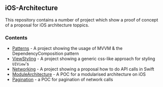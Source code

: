 ## iOS-Architecture

This repository contains a number of project which show a proof of concept of a proposal for iOS architecture toppics.

### Contents
- [Patterns](https://github.com/jumbo-tech-campus/iOSArchitecture/tree/master/Patterns) - A project showing the usage of MVVM & the DependencyComposition pattern
- [ViewStyling](https://github.com/jumbo-tech-campus/iOSArchitecture/tree/master/StylingEngine) - A project showing a generic css-like approach for styling `UIView`'s
- [Networking](https://github.com/jumbo-tech-campus/iOSArchitecture/tree/master/Networking) - A project showing a proposal how to do API calls in Swift
- [ModuleArchitecture](https://github.com/jumbo-tech-campus/iOSArchitecture/tree/master/ModuleArchitecture) - A POC for a modularised architecture on iOS
- [Pagination](https://github.com/jumbo-tech-campus/iOSArchitecture/tree/master/Pagination) - a POC for pagination of network calls

